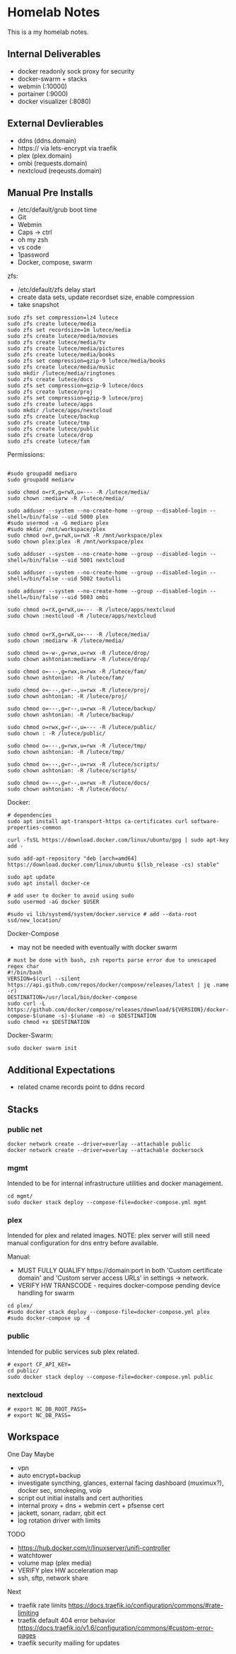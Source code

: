 # Homelab Notes

This is a my homelab notes.

## Internal Deliverables

- docker readonly sock proxy for security
- docker-swarm + stacks
- webmin (:10000)
- portainer (:9000)
- docker visualizer (:8080)

## External Devlierables

- ddns (ddns.domain)
- https:// via lets-encrypt via traefik
- plex (plex.domain)
- ombi (requests.domain)
- nextcloud (reqeusts.domain)

## Manual Pre Installs

- /etc/default/grub boot time
- Git
- Webmin
- Caps -> ctrl
- oh my zsh
- vs code
- 1password
- Docker, compose, swarm

zfs:

- /etc/default/zfs delay start
- create data sets, update recordset size, enable compression
- take snapshot

```shell
sudo zfs set compression=lz4 lutece
sudo zfs create lutece/media
sudo zfs set recordsize=1m lutece/media
sudo zfs create lutece/media/movies
sudo zfs create lutece/media/tv
sudo zfs create lutece/media/pictures
sudo zfs create lutece/media/books
sudo zfs set compression=gzip-9 lutece/media/books
sudo zfs create lutece/media/music
sudo mkdir /lutece/media/ringtones
sudo zfs create lutece/docs
sudo zfs set compression=gzip-9 lutece/docs
sudo zfs create lutece/proj
sudo zfs set compression=gzip-9 lutece/proj
sudo zfs create lutece/apps
sudo mkdir /lutece/apps/nextcloud
sudo zfs create lutece/backup
sudo zfs create lutece/tmp
sudo zfs create lutece/public
sudo zfs create lutece/drop
sudo zfs create lutece/fam
```

Permissions:

```shell

#sudo groupadd mediaro
sudo groupadd mediarw

sudo chmod o=rX,g=rwX,u=--- -R /lutece/media/
sudo chown :mediarw -R /lutece/media/

sudo adduser --system --no-create-home --group --disabled-login --shell=/bin/false --uid 5000 plex
#sudo usermod -a -G mediaro plex
#sudo mkdir /mnt/workspace/plex
sudo chmod o=r,g=rwX,u=rwX -R /mnt/workspace/plex
sudo chown plex:plex -R /mnt/workspace/plex

sudo adduser --system --no-create-home --group --disabled-login --shell=/bin/false --uid 5001 nextcloud

sudo adduser --system --no-create-home --group --disabled-login --shell=/bin/false --uid 5002 tautulli

sudo adduser --system --no-create-home --group --disabled-login --shell=/bin/false --uid 5003 ombi

sudo chmod o=rX,g=rwX,u=--- -R /lutece/apps/nextcloud
sudo chown :nextcloud -R /lutece/apps/nextcloud


sudo chmod o=rX,g=rwX,u=--- -R /lutece/media/
sudo chown :mediarw -R /lutece/media/

sudo chmod o=-w-,g=rwx,u=rwx -R /lutece/drop/
sudo chown ashtonian:mediarw -R /lutece/drop/

sudo chmod o=---,g=rwx,u=rwx -R /lutece/fam/
sudo chown ashtonian: -R /lutece/fam/

sudo chmod o=---,g=r--,u=rwx -R /lutece/proj/
sudo chown ashtonian: -R /lutece/proj/

sudo chmod o=---,g=r--,u=rwx -R /lutece/backup/
sudo chown ashtonian: -R /lutece/backup/

sudo chmod o=rwx,g=r--,u=--- -R /lutece/public/
sudo chown : -R /lutece/public/

sudo chmod o=---,g=rwx,u=rwx -R /lutece/tmp/
sudo chown ashtonian: -R /lutece/tmp/

sudo chmod o=---,g=r--,u=rwx -R /lutece/scripts/
sudo chown ashtonian: -R /lutece/scripts/

sudo chmod o=---,g=r--,u=rwx -R /lutece/docs/
sudo chown ashtonian: -R /lutece/docs/
```

Docker:

```shell
# dependencies
sudo apt install apt-transport-https ca-certificates curl software-properties-common

curl -fsSL https://download.docker.com/linux/ubuntu/gpg | sudo apt-key add -

sudo add-apt-repository "deb [arch=amd64] https://download.docker.com/linux/ubuntu $(lsb_release -cs) stable"

sudo apt update
sudo apt install docker-ce

# add user to docker to avoid using sudo
sudo usermod -aG docker $USER

#sudo vi lib/systemd/system/docker.service # add --data-root ssd/new_location/
```

Docker-Compose

- may not be needed with eventually with docker swarm

```shell
# must be done with bash, zsh reports parse error due to unescaped regex char
#!/bin/bash
VERSION=$(curl --silent https://api.github.com/repos/docker/compose/releases/latest | jq .name -r)
DESTINATION=/usr/local/bin/docker-compose
sudo curl -L https://github.com/docker/compose/releases/download/${VERSION}/docker-compose-$(uname -s)-$(uname -m) -o $DESTINATION
sudo chmod +x $DESTINATION
```

Docker-Swarm:

```shell
sudo docker swarm init
```

## Additional Expectations

- related cname records point to ddns record

## Stacks

### public net

```shell
docker network create --driver=overlay --attachable public
docker network create --driver=overlay --attachable dockersock
```

### mgmt

Intended to be for internal infrastructure utilities and docker management.

```shell
cd mgmt/
sudo docker stack deploy --compose-file=docker-compose.yml mgmt
```

### plex

Intended for plex and related images. NOTE: plex server will still need manual configuration for dns entry before available.

Manual:

- MUST FULLY QUALIFY https://domain:port in both 'Custom certificate domain' and 'Custom server access URLs' in settings -> network.
- VERIFY HW TRANSCODE - requires docker-compose pending device handling for swarm

```shell
cd plex/
#sudo docker stack deploy --compose-file=docker-compose.yml plex
#sudo docker-compose up -d 
```

### public

Intended for public services sub plex related.

```shell
# export CF_API_KEY=
cd public/
sudo docker stack deploy --compose-file=docker-compose.yml public
```

### nextcloud

```shell
# export NC_DB_ROOT_PASS=
# export NC_DB_PASS=
```

## Workspace

One Day Maybe

- vpn
- auto encrypt+backup
- investigate syncthing, glances, external facing dashboard (muximux?), docker sec, smokeping, voip
- script out initial installs and cert authorities
- internal proxy + dns + webmin cert + pfsense cert
- jackett, sonarr, radarr, qbit ect
- log rotation driver with limits

TODO

- https://hub.docker.com/r/linuxserver/unifi-controller
- watchtower
- volume map (plex media)
- VERIFY plex HW acceleration map
- ssh, sftp, network share

Next

- traefik rate limits https://docs.traefik.io/configuration/commons/#rate-limiting
- traefik default 404 error behavior https://docs.traefik.io/v1.6/configuration/commons/#custom-error-pages
- traefik security mailing for updates
